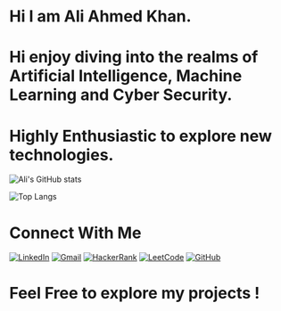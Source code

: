 # Hi I am Ali Ahmed Khan.

# Hi enjoy diving into the realms of Artificial Intelligence, Machine Learning and Cyber Security.

# Highly Enthusiastic to explore new technologies.

![Ali's GitHub stats](https://github-readme-stats.vercel.app/api?username=Ali2006-NED&show_icons=true&theme=radical)

![Top Langs](https://github-readme-stats.vercel.app/api/top-langs/?username=Ali2006-NED&layout=compact&theme=radical)

# Connect With Me

[![LinkedIn](https://img.shields.io/badge/LinkedIn-0077B5?style=for-the-badge&logo=linkedin&logoColor=white)](https://linkedin.com/in/ali-ahmed-khan-9016ab372)      [![Gmail](https://img.shields.io/badge/Gmail-D14836?style=for-the-badge&logo=gmail&logoColor=white)](mailto:aak.aliahmedkhn@gmail.com)      [![HackerRank](https://img.shields.io/badge/HackerRank-2EC866?style=for-the-badge&logo=HackerRank&logoColor=white)](https://www.hackerrank.com/aliahmed23022006)      [![LeetCode](https://img.shields.io/badge/LeetCode-FFA116?style=for-the-badge&logo=leetcode&logoColor=white)](https://leetcode.com/Ali706)      [![GitHub](https://img.shields.io/badge/GitHub-100000?style=for-the-badge&logo=github&logoColor=white)](https://github.com/Ali2006-NED)





# Feel Free to explore my projects !




